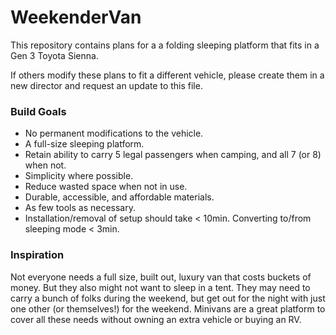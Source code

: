 # WeekenderVan

This repository contains plans for a a folding sleeping platform that fits in a Gen 3 Toyota Sienna. 

If others modify these plans to fit a different vehicle, please create them in a new director and request an update to this file.

### Build Goals

- No permanent modifications to the vehicle.
- A full-size sleeping platform.
- Retain ability to carry 5 legal passengers when camping, and all 7 (or 8) when not. 
- Simplicity where possible. 
- Reduce wasted space when not in use. 
- Durable, accessible, and affordable materials. 
- As few tools as necessary. 
- Installation/removal of setup should take < 10min. Converting to/from sleeping mode < 3min. 

### Inspiration

Not everyone needs a full size, built out, luxury van that costs buckets of money. But they also might not want to sleep in a tent. They may need to carry a bunch of folks during the weekend, but get out for the night with just one other (or themselves!) for the weekend. Minivans are a great platform to cover all these needs without owning an extra vehicle or buying an RV. 

